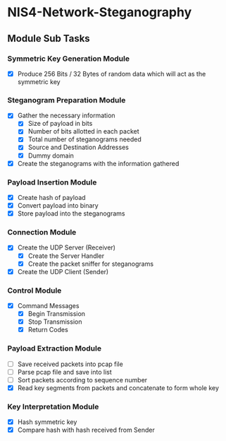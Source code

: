 # NIS4-Network-Steganography

## Module Sub Tasks
### Symmetric Key Generation Module
- [X] Produce 256 Bits / 32 Bytes of random data which will act as the symmetric key

### Steganogram Preparation Module
- [x] Gather the necessary information
  - [X]  Size of payload in bits
  - [X]  Number of bits allotted in each packet
  - [X]  Total number of steganograms needed
  - [X]  Source and Destination Addresses
  - [x]  Dummy domain
- [X] Create the steganograms with the information gathered

### Payload Insertion Module
- [X] Create hash of payload
- [X] Convert payload into binary
- [X] Store payload into the steganograms

### Connection Module
- [X] Create the UDP Server (Receiver)
  - [X] Create the Server Handler
  - [X] Create the packet sniffer for steganograms
- [X] Create the UDP Client (Sender)

### Control Module
- [X] Command Messages
  - [X] Begin Transmission
  - [X] Stop Transmission
  - [X] Return Codes

### Payload Extraction Module
- [ ] Save received packets into pcap file
- [ ] Parse pcap file and save into list
- [ ] Sort packets according to sequence number
- [X] Read key segments from packets and concatenate to form whole key

### Key Interpretation Module
- [X] Hash symmetric key
- [X] Compare hash with hash received from Sender
